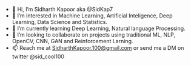 - 👋 Hi, I’m Sidharth Kapoor aka @SidKap7 
- 👀 I’m interested in Machine Learning, Artificial Inteligence, Deep Learning, Data Science and Statistics.
- 🌱 I’m currently learning Deep Learning, Natural language Processing.
- 💞️ I’m looking to collaborate on projects using traditional ML, NLP, OpenCV, CNN, GAN and Reinforcement Larning.
- 📫 Reach me at SidharthKapoor.100@gmail.com or send me a DM on twitter @sid_cool100
